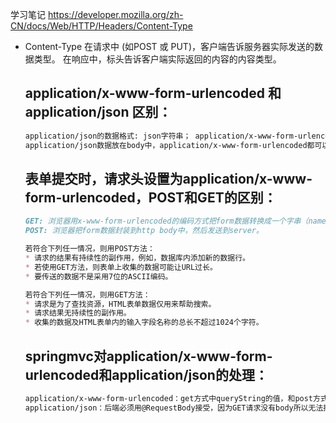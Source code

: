 学习笔记
https://developer.mozilla.org/zh-CN/docs/Web/HTTP/Headers/Content-Type

- Content-Type 
   在请求中 (如POST 或 PUT)，客户端告诉服务器实际发送的数据类型。
   在响应中，标头告诉客户端实际返回的内容的内容类型。
   
   ## application/x-www-form-urlencoded 和 application/json 区别：
   ```markdown
   application/json的数据格式: json字符串； application/x-www-form-urlencoded的数据格式：键值对，key-value。
   application/json数据放在body中，application/x-www-form-urlencoded都可以。
   ```
   ## 表单提交时，请求头设置为application/x-www-form-urlencoded，POST和GET的区别：
   ```markdown
   GET: 浏览器用x-www-form-urlencoded的编码方式把form数据转换成一个字串（name1=value1&name2=value2…），然后把这个字串append到url后面，用?分割，加载这个新的url。
   POST: 浏览器把form数据封装到http body中，然后发送到server。
   
   若符合下列任一情况，则用POST方法：
   * 请求的结果有持续性的副作用，例如，数据库内添加新的数据行。
   * 若使用GET方法，则表单上收集的数据可能让URL过长。
   * 要传送的数据不是采用7位的ASCII编码。

   若符合下列任一情况，则用GET方法：
   * 请求是为了查找资源，HTML表单数据仅用来帮助搜索。
   * 请求结果无持续性的副作用。
   * 收集的数据及HTML表单内的输入字段名称的总长不超过1024个字符。
   ```
   ## springmvc对application/x-www-form-urlencoded和application/json的处理：
   ```markdown
   application/x-www-form-urlencoded：get方式中queryString的值，和post方式中 body data的值都会被Servlet接受到并转化到Request.getParameter()参数集中，所以@RequestParam可以获取的到。
   application/json：后端必须用@RequestBody接受，因为GET请求没有body所以无法接受，只能使用post方式。
   ```
